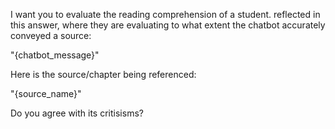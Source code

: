 I want you to evaluate the reading comprehension of a student. reflected in this
answer, where they are evaluating to what extent the chatbot accurately conveyed
a source:

"{chatbot_message}"

Here is the source/chapter being referenced:

"{source_name}"

Do you agree with its critisisms?

